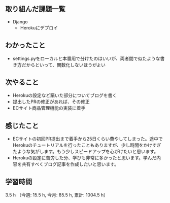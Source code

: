 ## 取り組んだ課題一覧
- Django
    - Herokuにデプロイ

## わかったこと
- settings.pyをローカルと本番用で分けたのはいいが、両者間で似たような書き方だからといって、関数化しないほうがよい

## 次やること
- Herokuの設定など躓いた部分についてブログを書く
- 提出したPRの修正があれば、その修正
- ECサイト商品管理機能の実装に着手

## 感じたこと
- ECサイトの初回PR提出まで着手から25日くらい費やしてしまった。途中でHerokuのチュートリアルを行ったこともありますが、少し時間をかけすぎたような気がします。もう少しスピードアップを心がけたいと思います。
- Herokuの設定に苦労した分、学びも非常に多かったと思います。学んだ内容を共有すべくブログ記事を作成したいと思います。      
    
## 学習時間
3.5 h （今週: 15.5 h, 今月: 85.5 h, 累計: 1004.5 h）
